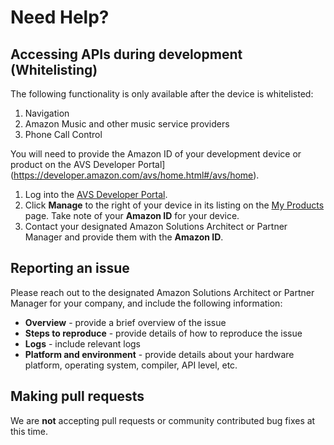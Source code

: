 # Need Help?

## Accessing APIs during development (Whitelisting)

The following functionality is only available after the device is whitelisted:

1. Navigation
2. Amazon Music and other music service providers
3. Phone Call Control

You will need to provide the Amazon ID of your development device or product on the AVS Developer Portal](https://developer.amazon.com/avs/home.html#/avs/home).

1. Log into the [AVS Developer Portal](https://developer.amazon.com/avs/home.html#/avs/home).
2. Click **Manage** to the right of your device in its listing on the [My Products](https://developer.amazon.com/avs/home.html#/avs/home) page. Take note of your **Amazon ID** for your device.
3. Contact your designated Amazon Solutions Architect or Partner Manager and provide them with the **Amazon ID**.

## Reporting an issue

Please reach out to the designated Amazon Solutions Architect or Partner Manager for your company, and include the following information:

* **Overview** - provide a brief overview of the issue
* **Steps to reproduce** - provide details of how to reproduce the issue
* **Logs** - include relevant logs
* **Platform and environment** - provide details about your hardware platform, operating system, compiler, API level, etc.

## Making pull requests

We are **not** accepting pull requests or community contributed bug fixes at this time.
